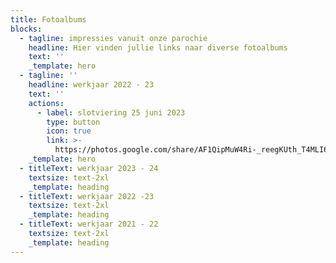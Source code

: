 ```yaml
---
title: Fotoalbums
blocks:
  - tagline: impressies vanuit onze parochie
    headline: Hier vinden jullie links naar diverse fotoalbums
    text: ''
    _template: hero
  - tagline: ''
    headline: werkjaar 2022 - 23
    text: ''
    actions:
      - label: slotviering 25 juni 2023
        type: button
        icon: true
        link: >-
          https://photos.google.com/share/AF1QipMuW4Ri-_reegKUth_T4MLI6T8enjkxW96dhh0qGkrkfI1-DtaQuZlLOhrCRHTpBg?key=cjdzbVhJSE4yc1FfdjFUZW5LdncxZ2ZnWXhacVB3
    _template: hero
  - titleText: werkjaar 2023 - 24
    textsize: text-2xl
    _template: heading
  - titleText: werkjaar 2022 -23
    textsize: text-2xl
    _template: heading
  - titleText: werkjaar 2021 - 22
    textsize: text-2xl
    _template: heading
---
```









